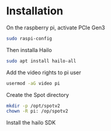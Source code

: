 # Installation

On the raspberry pi, activate PCIe Gen3
```bash
sudo raspi-config
```

Then installa Hailo
```bash
sudo apt install hailo-all
```

Add the video rights to pi user
```bash
usermod -aG video pi
```

Create the Spot directory
```bash
mkdir -p /opt/spotv2
chown -R pi: /op/spotv2
```

Install the hailo SDK
